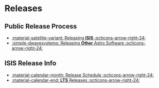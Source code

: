 # Releases

## Public Release Process

<div class="grid cards" markdown>

- [:material-satellite-variant: Releasing __ISIS__ :octicons-arrow-right-24:](../public-release-process.md)
- [:simple-dwavesystems: Releasing __Other__ Astro Software :octicons-arrow-right-24:](general-release-process.md)

</div>

## ISIS Release Info

<div class="grid cards" markdown>

- [:material-calendar-month: Release Schedule :octicons-arrow-right-24:](../isis-release-schedule.md)
- [:material-calendar-end: __LTS__ Releases :octicons-arrow-right-24:](../lts-release-process.md)

</div>